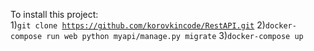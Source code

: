 To install this project:<br>
1)<code>git clone https://github.com/korovkincode/RestAPI.git</code>
2)<code>docker-compose run web python myapi/manage.py migrate</code>
3)<code>docker-compose up</code>